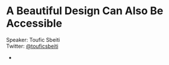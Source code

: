 # A Beautiful Design Can Also Be Accessible 
Speaker: Toufic Sbeiti  
Twitter: [@touficsbeiti](https://twitter.com/touficsbeiti)

- 